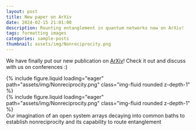```yaml
---
layout: post
title: New paper on ArXiv
date: 2024-02-15 21:01:00
description: Rounting entanglement in quantum networks now on ArXiv!
tags: formatting images
categories: sample-posts
thumbnail: assets/img/Nonreciprocity.png
---
```


We have finally put our new publication on [ArXiv](https://arxiv.org/abs/2402.08102)! Check it out and discuss with us on conferences :)

<div class="row mt-3">
    <div class="col-sm mt-3 mt-md-0">
        {% include figure.liquid loading="eager" path="assets/img/Nonreciprocity.png" class="img-fluid rounded z-depth-1" %}
    </div>
    <div class="col-sm mt-3 mt-md-0">
        {% include figure.liquid loading="eager" path="assets/img/Nonreciprocity.png" class="img-fluid rounded z-depth-1" %}
    </div>
</div>
<div class="caption">
    Our imagination of an open system arrays decaying into common baths to establish nonreciprocity and its capability to route entanglement
</div>

